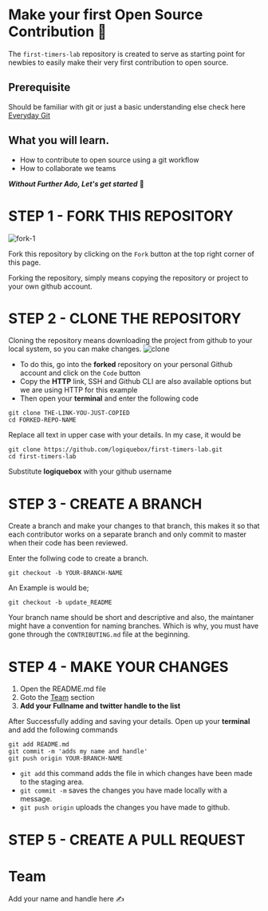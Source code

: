 # Make your first Open Source Contribution 📢
The `first-timers-lab` repository is created to serve as starting point for newbies to easily make their very first contribution to open source.
## Prerequisite 
Should be familiar with git or just a basic understanding else check here [Everyday Git](https://git-scm.com/docs/giteveryday)
## What you will learn.
- How to contribute to open source using a git workflow 
- How to collaborate we teams 

**_Without Further Ado, Let's get started_** 🚀
# STEP 1 - FORK THIS REPOSITORY
![fork-1](https://user-images.githubusercontent.com/37655600/152127104-183c41b1-a8cb-46da-a165-c73629145d81.PNG)

Fork this repository by clicking on the `Fork` button at the top right corner of this page.

Forking the repository, simply means copying the repository or project to your own github account.
# STEP 2 - CLONE THE REPOSITORY 
Cloning the repository means downloading the project from github to your local system, so you can make changes.
![clone](https://user-images.githubusercontent.com/37655600/152126142-8e06fc3d-fc62-4bd2-8653-daf0f33a6ad1.PNG)


- To do this, go into the **forked** repository on your personal Github account and click on the `Code` button 
- Copy the **HTTP** link, SSH and Github CLI are also available options but we are using HTTP for this example
- Then open your **terminal** and enter the following code 

```
git clone THE-LINK-YOU-JUST-COPIED
cd FORKED-REPO-NAME
```
Replace all text in upper case with your details.
In my case, it would be 
```
git clone https://github.com/logiquebox/first-timers-lab.git
cd first-timers-lab
```
Substitute **logiquebox** with your github username
# STEP 3 - CREATE A BRANCH 
Create a branch and make your changes to that branch, this makes it so that each contributor works on a separate branch and only commit to master when their code has been reviewed. 

Enter the follwing code to create a branch.
```
git checkout -b YOUR-BRANCH-NAME
```
An Example is would be;

```
git checkout -b update_README
```

Your branch name should be short and descriptive and also, the maintaner might have a convention for naming branches. Which is why, you must have gone through the `CONTRIBUTING.md` file at the beginning.

# STEP 4 - MAKE YOUR CHANGES 
1. Open the README.md file 
2. Goto the [Team](https://github.com/logiquebox/first-timers-lab#team-) section 
3. **Add your Fullname and twitter handle to the list** 

After Successfully adding and saving your details.
Open up your **terminal** and add the following commands 
```
git add README.md 
git commit -m 'adds my name and handle'
git push origin YOUR-BRANCH-NAME
```
- `git add` this command adds the file in which changes have been made to the staging area.
- `git commit -m` saves the changes you have made locally with a message.
- `git push origin` uploads the changes you have made to github.

# STEP 5 - CREATE A PULL REQUEST

# Team
Add your name and handle here ✍



